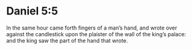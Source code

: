 # Daniel 5:5

In the same hour came forth fingers of a man’s hand, and wrote over against the candlestick upon the plaister of the wall of the king’s palace: and the king saw the part of the hand that wrote.